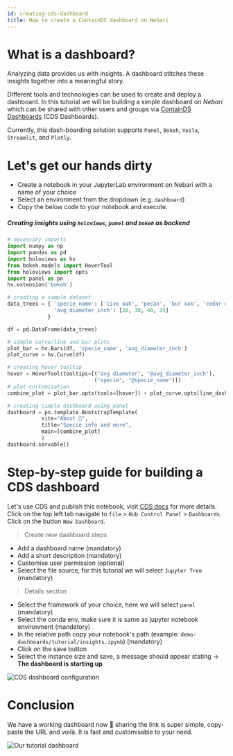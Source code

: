 ```yaml
---
id: creating-cds-dashboard
title: How to create a ContainDS dashboard on Nebari
---
```


# What is a dashboard?

Analyzing data provides us with insights. A dashboard stitches these insights together into a meaningful story.

Different tools and technologies can be used to create and deploy a dashboard. In this tutorial
we will be building a simple dashboard on _Nebari_ which can be shared with other users and groups via
[ContainDS Dashboards](https://cdsdashboards.readthedocs.io/en/stable/) (CDS Dashboards).

Currently, this dash-boarding solution supports `Panel`, `Bokeh`, `Voila`, `Streamlit`, and `Plotly`.

# Let's get our hands dirty

- Create a notebook in your JupyterLab environment on Nebari with a name of your choice
- Select an environment from the dropdown (e.g. `dashboard`)
- Copy the below code to your notebook and execute.

##### Creating insights using `holoviews`, `panel` and `bokeh` as backend

```python
# necessary imports
import numpy as np
import pandas as pd
import holoviews as hv
from bokeh.models import HoverTool
from holoviews import opts
import panel as pn
hv.extension('bokeh')

# creating a sample dataset
data_trees = { 'specie_name': ['live oak', 'pecan', 'bur oak', 'cedar elm'],
               'avg_diameter_inch': [20, 30, 40, 35]
             }

df = pd.DataFrame(data_trees)

# simple curve/line and bar plots
plot_bar = hv.Bars(df, 'specie_name', 'avg_diameter_inch')
plot_curve = hv.Curve(df)

# creating hover tooltip
hover = HoverTool(tooltips=[("avg diameter", "@avg_diameter_inch"),
                            ("specie", "@specie_name")])
# plot customization
combine_plot = plot_bar.opts(tools=[hover]) + plot_curve.opts(line_dash='dashed')

# creating simple dashboard using panel
dashboard = pn.template.BootstrapTemplate(
           site="About 🌳",
           title="Specie info and more",
           main=[combine_plot]
           )
dashboard.servable()
```

# Step-by-step guide for building a CDS dashboard

Let's use CDS and publish this notebook, visit [CDS docs](https://cdsdashboards.readthedocs.io/en/stable/) for more details.
Click on the top left tab navigate to `file` > `Hub Control Panel` > `Dashboards`. Click on the button `New Dashboard`.

> Create new dashboard steps

- Add a dashboard name (mandatory)
- Add a short description (mandatory)
- Customise user permission (optional)
- Select the file source, for this tutorial we will select `Jupyter Tree` (mandatory)

> Details section

- Select the framework of your choice, here we will select `panel` (mandatory)
- Select the conda env, make sure it is same as jupyter notebook environment (mandatory)
- In the relative path copy your notebook's path (example: `demo-dashboards/tutorial/insights.ipynb`) (mandatory)
- Click on the save button
- Select the instance size and save, a message should appear stating -> **The dashboard is starting up**

![CDS dashboard configuration](/img/cds_details.png)

# Conclusion

We have a working dashboard now 🎉 sharing the link is super simple, copy-paste the URL and voilà.
It is fast and customisable to your need.

![Our tutorial dashboard](/img/dashboard.png)
